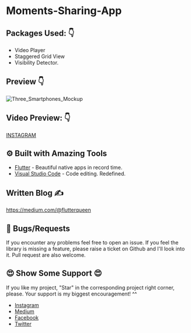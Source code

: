 # Moments-Sharing-App


## Packages Used: 👇
- Video Player
- Staggered Grid View
- Visibility Detector.


## Preview 👇

![Three_Smartphones_Mockup](https://user-images.githubusercontent.com/107878396/200120311-b5fca2eb-4d26-412c-b203-353a9c17a28f.png)

## Video Preview: 👇

[INSTAGRAM](https://www.instagram.com/p/CklCuWsIZgU/)


## ⚙️ Built with Amazing Tools
- [Flutter](https://flutter.dev/) - Beautiful native apps in record time.
- [Visual Studio Code](https://code.visualstudio.com/) - Code editing. Redefined.



## Written Blog ✍

https://medium.com/@flutterqueen


## 🐛 Bugs/Requests
If you encounter any problems feel free to open an issue. If you feel the library is missing a feature, please raise a ticket on Github and I'll look into it. Pull request are also welcome.



## 😍	Show Some Support 😍

If you like my project, "Star" in the corresponding project right corner, please. Your support is my biggest encouragement! ^^

- [Instagram](https://www.instagram.com/_flutter.queen/)
- [Medium](https://medium.com/@flutterqueen)
- [Facebook](https://www.facebook.com/profile.php?id=100082330156711)
- [Twitter](https://twitter.com/Queen33322?t=7Zsa-nTHDQhdkRya_kz-7g&s=09)

